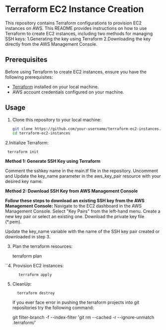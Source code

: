# Terraform EC2 Instance Creation

This repository contains Terraform configurations to provision EC2 instances on AWS. 
This README provides instructions on how to use Terraform to create EC2 instances, including two methods for managing SSH keys: 
1.Generating the key using Terraform 
2.Downloading the key directly from the AWS Management Console.

## Prerequisites

Before using Terraform to create EC2 instances, ensure you have the following prerequisites:

- [Terraform](https://www.terraform.io/downloads.html) installed on your local machine.
- AWS account credentials configured on your machine.

## Usage

1. Clone this repository to your local machine:

   ```bash
   git clone https://github.com/your-username/terraform-ec2-instances.git
   cd terraform-ec2-instances

2.Initialize Terraform:
  
     terraform init




**Method 1: Generate SSH Key using Terraform**

Comment the sshkey name in the main.tf file in the repository.
Uncomment and Update the key_name parameter in the aws_key_pair resource with your desired key name.

**Method 2: Download SSH Key from AWS Management Console**

**Follow these steps to download an existing SSH key from the AWS Management Console:**
  Navigate to the EC2 dashboard in the AWS Management Console.
  Select "Key Pairs" from the left-hand menu.
  Create a new key pair or select an existing one.
  Download the private key file (*.pem).

  Update the key_name variable with the name of the SSH key pair created or downloaded in step 3.

  3. Plan the terraform resources:

      terraform plan

``4. Provision EC2 instances:
  
          terraform apply

  5. CleanUp:

           terraform destroy



     If you ever face error in pushing the terraform projects into git repositories try the following command:

        git filter-branch -f --index-filter 'git rm --cached -r --ignore-unmatch .terraform/'

  

   
